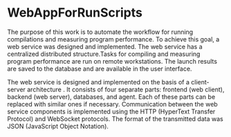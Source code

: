 # WebAppForRunScripts
The purpose of this work is to automate the workflow for running compilations and measuring program performance. To achieve this goal, a web service was designed and implemented. The web service has a centralized distributed structure.Tasks for compiling and measuring program performance are run on remote workstations. The launch results are saved to the database and are available in the user interface.

The web service is designed and implemented on the basis of a client-server architecture . It consists of four separate parts: frontend (web client), backend (web server), databases, and agent. Each of these parts can be replaced with similar ones if necessary. Communication between the web service components is implemented using the HTTP  (HyperText Transfer Protocol) and WebSocket  protocols. The format of the transmitted data was JSON  (JavaScript Object Notation).

